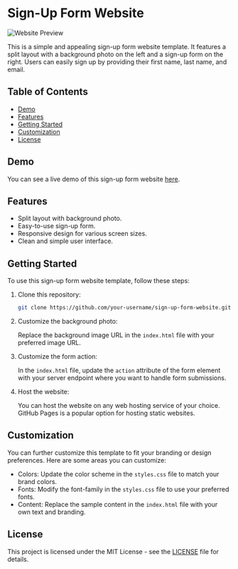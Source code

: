 # Sign-Up Form Website

![Website Preview](https://imgur.com/UotXkYP.png)

This is a simple and appealing sign-up form website template. It features a split layout with a background photo on the left and a sign-up form on the right. Users can easily sign up by providing their first name, last name, and email.

## Table of Contents

- [Demo](#demo)
- [Features](#features)
- [Getting Started](#getting-started)
- [Customization](#customization)
- [License](#license)

## Demo

You can see a live demo of this sign-up form website [here](https://alpattex.github.io/Signup-Form/).

## Features

- Split layout with background photo.
- Easy-to-use sign-up form.
- Responsive design for various screen sizes.
- Clean and simple user interface.

## Getting Started

To use this sign-up form website template, follow these steps:

1. Clone this repository:

   ```bash
   git clone https://github.com/your-username/sign-up-form-website.git
   ```

2. Customize the background photo:
   
   Replace the background image URL in the `index.html` file with your preferred image URL.

3. Customize the form action:
   
   In the `index.html` file, update the `action` attribute of the form element with your server endpoint where you want to handle form submissions.

4. Host the website:
   
   You can host the website on any web hosting service of your choice. GitHub Pages is a popular option for hosting static websites.

## Customization

You can further customize this template to fit your branding or design preferences. Here are some areas you can customize:

- Colors: Update the color scheme in the `styles.css` file to match your brand colors.
- Fonts: Modify the font-family in the `styles.css` file to use your preferred fonts.
- Content: Replace the sample content in the `index.html` file with your own text and branding.

## License

This project is licensed under the MIT License - see the [LICENSE](LICENSE) file for details.

